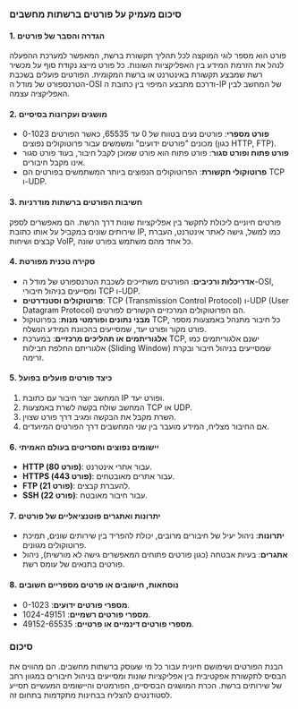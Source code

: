 ### סיכום מעמיק על פורטים ברשתות מחשבים

#### 1. הגדרה והסבר של פורטים
פורט הוא מספר לוגי המוקצה לכל תהליך תקשורת ברשת, המאפשר למערכת ההפעלה לנהל את הזרמת המידע בין האפליקציות השונות. כל פורט מייצג נקודת סוף על מכשיר רשת שמבצע תקשורת באינטרנט או ברשת המקומית. הפורטים פועלים בשכבת הטרנספורט של מודל ה-OSI ודרכם מתבצע המיפוי בין כתובת ה-IP של המחשב לבין האפליקציה עצמה.

#### 2. מושגים ועקרונות בסיסיים
- **פורט מספרי**: פורטים נעים בטווח של 0 עד 65535, כאשר הפורטים 0-1023 מכונים "פורטים ידועים" ומשמשים עבור פרוטוקולים נפוצים (כגון HTTP, FTP).
- **פורט פתוח ופורט סגור**: פורט פתוח הוא פורט שמוכן לקבל חיבור, בעוד פורט סגור אינו מקבל חיבורים.
- **פרוטוקולי תקשורת**: הפרוטוקולים הנפוצים ביותר המשתמשים בפורטים הם TCP ו-UDP.

#### 3. חשיבות הפורטים ברשתות מודרניות
פורטים חיוניים ליכולת לתקשר בין אפליקציות שונות דרך הרשת. הם מאפשרים לספק שירותים שונים במקביל על אותו כתובת IP, כמו למשל, גישה לאתר אינטרנט, העברת קבצים ושיחות VoIP, כל אחד מהם משתמש בפורט שונה.

#### 4. סקירה טכנית מפורטת
- **אדריכלות ורכיבים**: הפורטים משתייכים לשכבת הטרנספורט של מודל ה-OSI, ומסייעים בניהול חיבורי TCP ו-UDP.
- **פרוטוקולים וסטנדרטים**: TCP (Transmission Control Protocol) ו-UDP (User Datagram Protocol) הם הפרוטוקולים המרכזיים הקשורים לפורטים.
- **מבני נתונים ופורמטי מנות**: בפרוטוקול TCP, כל חיבור מתנהל באמצעות מספר פורט מקור ופורט יעד, שמסייעים בהכוונת המידע הנשלח.
- **אלגוריתמים או תהליכים מרכזיים**: במערכת TCP, ישנם אלגוריתמים כמו אלגוריתם החלפת חבילות (Sliding Window) שמסייעים בניהול חיבור ובקרת זרימה.

#### 5. כיצד פורטים פועלים בפועל
1. המחשב יוצר חיבור עם כתובת IP ופורט יעד.
2. המחשב שולח בקשה לשרת באמצעות TCP או UDP.
3. השרת מקבל את הבקשה ומגיב דרך פורט שצוין.
4. אם החיבור מצליח, המידע מועבר בין שני המחשבים דרך הפורטים המיועדים.

#### 6. יישומים נפוצים ותסריטים בעולם האמיתי
- **HTTP (פורט 80)**: עבור אתרי אינטרנט.
- **HTTPS (פורט 443)**: עבור אתרים מאובטחים.
- **FTP (פורט 21)**: להעברת קבצים.
- **SSH (פורט 22)**: עבור חיבור מאובטח.

#### 7. יתרונות ואתגרים פוטנציאליים של פורטים
- **יתרונות**: ניהול יעיל של חיבורים מרובים, יכולת להפריד בין שירותים שונים, תמיכת פרוטוקולים מגוונים.
- **אתגרים**: בעיות אבטחה (כגון פורטים פתוחים המאפשרים גישה לא מורשית), ניהול פורטים בתנאים של עומס רשת.

#### 8. נוסחאות, חישובים או פרטים מספריים חשובים
- **מספרי פורטים ידועים**: 0-1023.
- **מספרי פורטים רשמיים**: 1024-49151.
- **מספרי פורטים דינמיים או פרטיים**: 49152-65535.

### סיכום
הבנת הפורטים ושימושם חיונית עבור כל מי שעוסק ברשתות מחשבים. הם מהווים את הבסיס לתקשורת אפקטיבית בין אפליקציות שונות ומסייעים בניהול חיבורים במגוון רחב של שירותים ברשת. הכרת המושגים הבסיסיים, הפורמטים והיישומים המעשיים תסייע לסטודנטים להצליח בבחינות מתקדמות בתחום זה.